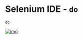 # Selenium IDE - `do`

[`do`](https://www.selenium.dev/selenium-ide/docs/en/api/commands#do)

[![img](https://www.selenium.dev/selenium-ide/img/docs/control-flow/do.png)](https://www.selenium.dev/selenium-ide/docs/en/introduction/control-flow#do-selenium-ide-docs-en-api-commands-do)
